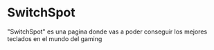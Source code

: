 # SwitchSpot
 "SwitchSpot" es una pagina donde vas a poder conseguir los mejores teclados en el mundo del gaming 
